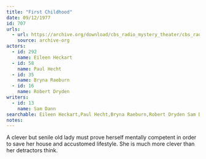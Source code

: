 ```yaml
---
title: "First Childhood"
date: 09/12/1977
id: 707
urls: 
  - url: https://archive.org/download/cbs_radio_mystery_theater/cbs_radio_mystery_theater-0701-0750.zip/cbs_radio_mystery_theater-0701-0750%2Fcbsrmt_0707_first_childhood.mp3
    source: archive-org
actors:  
  - id: 292
    name: Eileen Heckart  
  - id: 58
    name: Paul Hecht  
  - id: 35
    name: Bryna Raeburn  
  - id: 16
    name: Robert Dryden
writers:  
  - id: 13
    name: Sam Dann
searchable: Eileen Heckart,Paul Hecht,Bryna Raeburn,Robert Dryden Sam Dann
notes:  
---
```

A clever but senile old lady must prove herself mentally competent in order to save her house and accustomed lifestyle. She is much more clever than her detractors think.